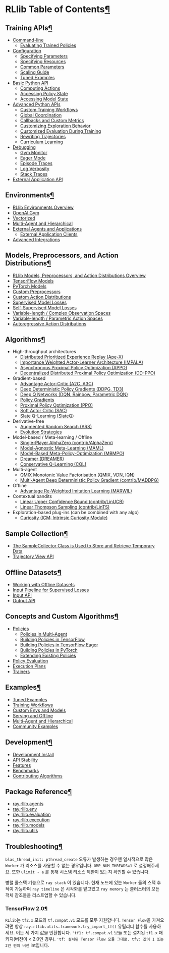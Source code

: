 # RLlib Table of Contents[¶](https://docs.ray.io/en/latest/rllib-toc.html#rllib-table-of-contents)

## Training APIs[¶](https://docs.ray.io/en/latest/rllib-toc.html#training-apis)

- [Command-line](https://docs.ray.io/en/latest/rllib-training.html)
  - [Evaluating Trained Policies](https://docs.ray.io/en/latest/rllib-training.html#evaluating-trained-policies)
- [Configuration](https://docs.ray.io/en/latest/rllib-training.html#configuration)
  - [Specifying Parameters](https://docs.ray.io/en/latest/rllib-training.html#specifying-parameters)
  - [Specifying Resources](https://docs.ray.io/en/latest/rllib-training.html#specifying-resources)
  - [Common Parameters](https://docs.ray.io/en/latest/rllib-training.html#common-parameters)
  - [Scaling Guide](https://docs.ray.io/en/latest/rllib-training.html#scaling-guide)
  - [Tuned Examples](https://docs.ray.io/en/latest/rllib-training.html#tuned-examples)
- [Basic Python API](https://docs.ray.io/en/latest/rllib-training.html#basic-python-api)
  - [Computing Actions](https://docs.ray.io/en/latest/rllib-training.html#computing-actions)
  - [Accessing Policy State](https://docs.ray.io/en/latest/rllib-training.html#accessing-policy-state)
  - [Accessing Model State](https://docs.ray.io/en/latest/rllib-training.html#accessing-model-state)
- [Advanced Python APIs](https://docs.ray.io/en/latest/rllib-training.html#advanced-python-apis)
  - [Custom Training Workflows](https://docs.ray.io/en/latest/rllib-training.html#custom-training-workflows)
  - [Global Coordination](https://docs.ray.io/en/latest/rllib-training.html#global-coordination)
  - [Callbacks and Custom Metrics](https://docs.ray.io/en/latest/rllib-training.html#callbacks-and-custom-metrics)
  - [Customizing Exploration Behavior](https://docs.ray.io/en/latest/rllib-training.html#customizing-exploration-behavior)
  - [Customized Evaluation During Training](https://docs.ray.io/en/latest/rllib-training.html#customized-evaluation-during-training)
  - [Rewriting Trajectories](https://docs.ray.io/en/latest/rllib-training.html#rewriting-trajectories)
  - [Curriculum Learning](https://docs.ray.io/en/latest/rllib-training.html#curriculum-learning)
- [Debugging](https://docs.ray.io/en/latest/rllib-training.html#debugging)
  - [Gym Monitor](https://docs.ray.io/en/latest/rllib-training.html#gym-monitor)
  - [Eager Mode](https://docs.ray.io/en/latest/rllib-training.html#eager-mode)
  - [Episode Traces](https://docs.ray.io/en/latest/rllib-training.html#episode-traces)
  - [Log Verbosity](https://docs.ray.io/en/latest/rllib-training.html#log-verbosity)
  - [Stack Traces](https://docs.ray.io/en/latest/rllib-training.html#stack-traces)
- [External Application API](https://docs.ray.io/en/latest/rllib-training.html#external-application-api)

## Environments[¶](https://docs.ray.io/en/latest/rllib-toc.html#environments)

- [RLlib Environments Overview](https://docs.ray.io/en/latest/rllib-env.html)
- [OpenAI Gym](https://docs.ray.io/en/latest/rllib-env.html#openai-gym)
- [Vectorized](https://docs.ray.io/en/latest/rllib-env.html#vectorized)
- [Multi-Agent and Hierarchical](https://docs.ray.io/en/latest/rllib-env.html#multi-agent-and-hierarchical)
- [External Agents and Applications](https://docs.ray.io/en/latest/rllib-env.html#external-agents-and-applications)
  - [External Application Clients](https://docs.ray.io/en/latest/rllib-env.html#external-application-clients)
- [Advanced Integrations](https://docs.ray.io/en/latest/rllib-env.html#advanced-integrations)

## Models, Preprocessors, and Action Distributions[¶](https://docs.ray.io/en/latest/rllib-toc.html#models-preprocessors-and-action-distributions)

- [RLlib Models, Preprocessors, and Action Distributions Overview](https://docs.ray.io/en/latest/rllib-models.html)
- [TensorFlow Models](https://docs.ray.io/en/latest/rllib-models.html#tensorflow-models)
- [PyTorch Models](https://docs.ray.io/en/latest/rllib-models.html#pytorch-models)
- [Custom Preprocessors](https://docs.ray.io/en/latest/rllib-models.html#custom-preprocessors)
- [Custom Action Distributions](https://docs.ray.io/en/latest/rllib-models.html#custom-action-distributions)
- [Supervised Model Losses](https://docs.ray.io/en/latest/rllib-models.html#supervised-model-losses)
- [Self-Supervised Model Losses](https://docs.ray.io/en/latest/rllib-models.html#self-supervised-model-losses)
- [Variable-length / Complex Observation Spaces](https://docs.ray.io/en/latest/rllib-models.html#variable-length-complex-observation-spaces)
- [Variable-length / Parametric Action Spaces](https://docs.ray.io/en/latest/rllib-models.html#variable-length-parametric-action-spaces)
- [Autoregressive Action Distributions](https://docs.ray.io/en/latest/rllib-models.html#autoregressive-action-distributions)

## Algorithms[¶](https://docs.ray.io/en/latest/rllib-toc.html#algorithms)

- High-throughput architectures
  - [Distributed Prioritized Experience Replay (Ape-X)](https://docs.ray.io/en/latest/rllib-algorithms.html#apex)
  - [Importance Weighted Actor-Learner Architecture (IMPALA)](https://docs.ray.io/en/latest/rllib-algorithms.html#impala)
  -   [Asynchronous Proximal Policy Optimization (APPO)](https://docs.ray.io/en/latest/rllib-algorithms.html#appo)
  -  [Decentralized Distributed Proximal Policy Optimization (DD-PPO)](https://docs.ray.io/en/latest/rllib-algorithms.html#ddppo)
- Gradient-based
  -  [Advantage Actor-Critic (A2C, A3C)](https://docs.ray.io/en/latest/rllib-algorithms.html#a3c)
  -  [Deep Deterministic Policy Gradients (DDPG, TD3)](https://docs.ray.io/en/latest/rllib-algorithms.html#ddpg)
  -  [Deep Q Networks (DQN, Rainbow, Parametric DQN)](https://docs.ray.io/en/latest/rllib-algorithms.html#dqn)
  -  [Policy Gradients](https://docs.ray.io/en/latest/rllib-algorithms.html#pg)
  -  [Proximal Policy Optimization (PPO)](https://docs.ray.io/en/latest/rllib-algorithms.html#ppo)
  -   [Soft Actor Critic (SAC)](https://docs.ray.io/en/latest/rllib-algorithms.html#sac)
  -  [Slate Q-Learning (SlateQ)](https://docs.ray.io/en/latest/rllib-algorithms.html#slateq)
- Derivative-free
  -   [Augmented Random Search (ARS)](https://docs.ray.io/en/latest/rllib-algorithms.html#ars)
  -   [Evolution Strategies](https://docs.ray.io/en/latest/rllib-algorithms.html#es)
- Model-based / Meta-learning / Offline
  -  [Single-Player AlphaZero (contrib/AlphaZero)](https://docs.ray.io/en/latest/rllib-algorithms.html#alphazero)
  -   [Model-Agnostic Meta-Learning (MAML)](https://docs.ray.io/en/latest/rllib-algorithms.html#maml)
  -  [Model-Based Meta-Policy-Optimization (MBMPO)](https://docs.ray.io/en/latest/rllib-algorithms.html#mbmpo)
  -  [Dreamer (DREAMER)](https://docs.ray.io/en/latest/rllib-algorithms.html#dreamer)
  -  [Conservative Q-Learning (CQL)](https://docs.ray.io/en/latest/rllib-algorithms.html#cql)
- Multi-agent
  -  [QMIX Monotonic Value Factorisation (QMIX, VDN, IQN)](https://docs.ray.io/en/latest/rllib-algorithms.html#qmix)
  -  [Multi-Agent Deep Deterministic Policy Gradient (contrib/MADDPG)](https://docs.ray.io/en/latest/rllib-algorithms.html#maddpg)
- Offline
  -   [Advantage Re-Weighted Imitation Learning (MARWIL)](https://docs.ray.io/en/latest/rllib-algorithms.html#marwil)
- Contextual bandits
  -  [Linear Upper Confidence Bound (contrib/LinUCB)](https://docs.ray.io/en/latest/rllib-algorithms.html#linucb)
  -  [Linear Thompson Sampling (contrib/LinTS)](https://docs.ray.io/en/latest/rllib-algorithms.html#lints)
- Exploration-based plug-ins (can be combined with any algo)
  -  [Curiosity (ICM: Intrinsic Curiosity Module)](https://docs.ray.io/en/latest/rllib-algorithms.html#curiosity)

## Sample Collection[¶](https://docs.ray.io/en/latest/rllib-toc.html#sample-collection)

- [The SampleCollector Class is Used to Store and Retrieve Temporary Data](https://docs.ray.io/en/latest/rllib-sample-collection.html#the-samplecollector-class-is-used-to-store-and-retrieve-temporary-data)
- [Trajectory View API](https://docs.ray.io/en/latest/rllib-sample-collection.html#trajectory-view-api)

## Offline Datasets[¶](https://docs.ray.io/en/latest/rllib-toc.html#offline-datasets)

- [Working with Offline Datasets](https://docs.ray.io/en/latest/rllib-offline.html)
- [Input Pipeline for Supervised Losses](https://docs.ray.io/en/latest/rllib-offline.html#input-pipeline-for-supervised-losses)
- [Input API](https://docs.ray.io/en/latest/rllib-offline.html#input-api)
- [Output API](https://docs.ray.io/en/latest/rllib-offline.html#output-api)

## Concepts and Custom Algorithms[¶](https://docs.ray.io/en/latest/rllib-toc.html#concepts-and-custom-algorithms)

- [Policies](https://docs.ray.io/en/latest/rllib-concepts.html)
  - [Policies in Multi-Agent](https://docs.ray.io/en/latest/rllib-concepts.html#policies-in-multi-agent)
  - [Building Policies in TensorFlow](https://docs.ray.io/en/latest/rllib-concepts.html#building-policies-in-tensorflow)
  - [Building Policies in TensorFlow Eager](https://docs.ray.io/en/latest/rllib-concepts.html#building-policies-in-tensorflow-eager)
  - [Building Policies in PyTorch](https://docs.ray.io/en/latest/rllib-concepts.html#building-policies-in-pytorch)
  - [Extending Existing Policies](https://docs.ray.io/en/latest/rllib-concepts.html#extending-existing-policies)
- [Policy Evaluation](https://docs.ray.io/en/latest/rllib-concepts.html#policy-evaluation)
- [Execution Plans](https://docs.ray.io/en/latest/rllib-concepts.html#execution-plans)
- [Trainers](https://docs.ray.io/en/latest/rllib-concepts.html#trainers)

## Examples[¶](https://docs.ray.io/en/latest/rllib-toc.html#examples)

- [Tuned Examples](https://docs.ray.io/en/latest/rllib-examples.html#tuned-examples)
- [Training Workflows](https://docs.ray.io/en/latest/rllib-examples.html#training-workflows)
- [Custom Envs and Models](https://docs.ray.io/en/latest/rllib-examples.html#custom-envs-and-models)
- [Serving and Offline](https://docs.ray.io/en/latest/rllib-examples.html#serving-and-offline)
- [Multi-Agent and Hierarchical](https://docs.ray.io/en/latest/rllib-examples.html#multi-agent-and-hierarchical)
- [Community Examples](https://docs.ray.io/en/latest/rllib-examples.html#community-examples)

## Development[¶](https://docs.ray.io/en/latest/rllib-toc.html#development)

- [Development Install](https://docs.ray.io/en/latest/rllib-dev.html#development-install)
- [API Stability](https://docs.ray.io/en/latest/rllib-dev.html#api-stability)
- [Features](https://docs.ray.io/en/latest/rllib-dev.html#feature-development)
- [Benchmarks](https://docs.ray.io/en/latest/rllib-dev.html#benchmarks)
- [Contributing Algorithms](https://docs.ray.io/en/latest/rllib-dev.html#contributing-algorithms)

## Package Reference[¶](https://docs.ray.io/en/latest/rllib-toc.html#package-reference)

- [ray.rllib.agents](https://docs.ray.io/en/latest/rllib-package-ref.html#module-ray.rllib.agents)
- [ray.rllib.env](https://docs.ray.io/en/latest/rllib-package-ref.html#module-ray.rllib.env)
- [ray.rllib.evaluation](https://docs.ray.io/en/latest/rllib-package-ref.html#module-ray.rllib.evaluation)
- [ray.rllib.execution](https://docs.ray.io/en/latest/rllib-package-ref.html#module-ray.rllib.execution)
- [ray.rllib.models](https://docs.ray.io/en/latest/rllib-package-ref.html#module-ray.rllib.models)
- [ray.rllib.utils](https://docs.ray.io/en/latest/rllib-package-ref.html#module-ray.rllib.utils)

## Troubleshooting[¶](https://docs.ray.io/en/latest/rllib-toc.html#troubleshooting)

`blas_thread_init: pthread_create` 오류가 발생하는 경우엔 일시적으로 많은 `Worker` 가 리소스를 사용할 수 없는 경우입니다. `OMP_NUM_THREADS=1` 로 설정해주세요. 또한 `ulimit - a` 를 통해 시스템 리소스 제한이 있는지 확인할 수 있습니다.

병렬 콜스택 기능으로 `ray stack` 이 있습니다. 현재 노드에 있는 `Worker` 들의 스택 추적이 가능하며 `ray timeline` 은 시각화를 맡고있고 `ray memory` 는 클러스터의 모든 객체 참조들을 리스트업할 수 있습니다.

### TensorFlow 2.0[¶](https://docs.ray.io/en/latest/rllib-toc.html#tensorflow-2-0)

`RLlib`는 `tf2.x` 모드와 `tf.compat.v1` 모드를 모두 지원합니다. `Tensor Flow`을 가져오려면 항상 `ray.rllib.utils.framework.try_import_tf()` 유틸리티 함수를 사용하세요. 이는 세 가지 값을 반환합니다. `'tf1: tf.compat.v1` 모듈 또는 설치된 `tf1.x` 패키지(버전이 < 2.0인 경우). `'tf: 설치된 Tensor Flow 모듈 그대로. tfv: 값이 1 또는 2인 편의 버전` int입니다.